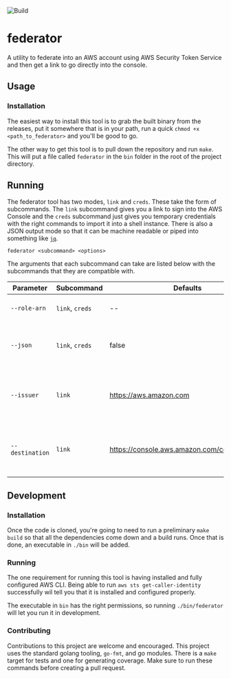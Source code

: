 ![Build](https://github.com/YashdalfTheGray/federator/workflows/Build/badge.svg)

# federator

A utility to federate into an AWS account using AWS Security Token Service and then get a link to go directly into the console.

## Usage

### Installation

The easiest way to install this tool is to grab the built binary from the releases, put it somewhere that is in your path, run a quick `chmod +x <path_to_federator>` and you'll be good to go.

The other way to get this tool is to pull down the repository and run `make`. This will put a file called `federator` in the `bin` folder in the root of the project directory.

## Running

The federator tool has two modes, `link` and `creds`. These take the form of subcommands. The `link` subcommand gives you a link to sign into the AWS Console and the `creds` subcommand just gives you temporary credentials with the right commands to import it into a shell instance. There is also a JSON output mode so that it can be machine readable or piped into something like [`jq`](https://stedolan.github.io/jq/).

```shell
federator <subcommand> <options>
```

The arguments that each subcommand can take are listed below with the subcommands that they are compatible with.

| Parameter       | Subcommand      | Defaults                                    | Description                                                        |
| --------------- | --------------- | ------------------------------------------- | ------------------------------------------------------------------ |
| `--role-arn`    | `link`, `creds` | --                                          | The ARN of the role to assume                                      |
| `--json`        | `link`, `creds` | false                                       | Whether to print out the results in JSON or plain text             |
| `--issuer`      | `link`          | https://aws.amazon.com                      | The link where the user will be taken when the session has expired |
| `--destination` | `link`          | https://console.aws.amazon.com/console/home | The link that the user will be redirected to after login           |

## Development

### Installation

Once the code is cloned, you're going to need to run a preliminary `make build` so that all the dependencies come down and a build runs. Once that is done, an executable in `./bin` will be added.

### Running

The one requirement for running this tool is having installed and fully configured AWS CLI. Being able to run `aws sts get-caller-identity` successfully wil tell you that it is installed and configured properly.

The executable in `bin` has the right permissions, so running `./bin/federator` will let you run it in development.

### Contributing

Contributions to this project are welcome and encouraged. This project uses the standard golang tooling, `go-fmt`, and go modules. There is a `make` target for tests and one for generating coverage. Make sure to run these commands before creating a pull request.
